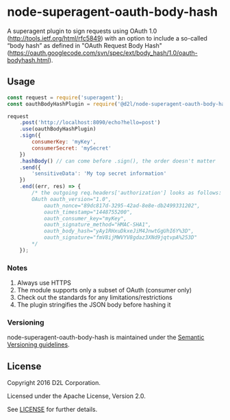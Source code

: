 # node-superagent-oauth-body-hash

A superagent plugin to sign requests using OAuth 1.0 (http://tools.ietf.org/html/rfc5849) with an option to include
a so-called “body hash” as defined in "OAuth Request Body Hash" (https://oauth.googlecode.com/svn/spec/ext/body_hash/1.0/oauth-bodyhash.html).

## Usage

```javascript
const request = require('superagent');
const oauthBodyHashPlugin = require('@d2l/node-superagent-oauth-body-hash');

request
	.post('http://localhost:8090/echo?hello=post')
	.use(oauthBodyHashPlugin)
	.sign({
		consumerKey: 'myKey',
		consumerSecret: 'mySecret'
	})
	.hashBody() // can come before .sign(), the order doesn't matter
	.send({
		'sensitiveData': 'My top secret information'
	})
	.end((err, res) => {
		/* the outgoing req.headers['authorization'] looks as follows:
		OAuth oauth_version="1.0",
			oauth_nonce="89dc817d-3295-42ad-8e8e-db2499331202",
			oauth_timestamp="1448755200",
			oauth_consumer_key="myKey",
			oauth_signature_method="HMAC-SHA1",
			oauth_body_hash="yAy1RHxuDkxeJiM4JnwtGgUhI6Y%3D",
			oauth_signature="fmV8ijMWVYV8gdaz3XNd9jqtvpA%253D"
		*/
	});
```

### Notes
1. Always use HTTPS
2. The module supports only a subset of OAuth (consumer only)
3. Check out the standards for any limitations/restrictions
4. The plugin stringifies the JSON body before hashing it

### Versioning

node-superagent-oauth-body-hash is maintained under the [Semantic Versioning guidelines](http://semver.org/).

## License
Copyright 2016 D2L Corporation.

Licensed under the Apache License, Version 2.0.

See [LICENSE](https://github.com/Brightspace/lti-outcomes-halfpi-tp/blob/master/LICENSE) for further details.
